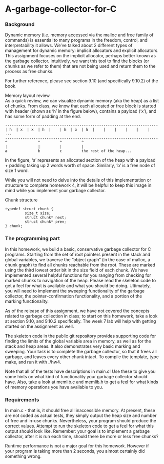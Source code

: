 # A-garbage-collector-for-C

### Background
Dynamic memory (i.e. memory accessed via the malloc and free family of commands) is essential to many programs in the freedom, control, and interpretability it allows. We’ve talked about 2 different types of management for dynamic memory: implicit allocators and explicit allocators. This assignment focuses on the implicit allocator, perhaps better known as the garbage collector. Intuitively, we want this tool to find the blocks (or chunks as we refer to them) that are not being used and return them to the process as free chunks.

For further reference, please see section 9.10 (and specifically 9.10.2) of the book.

Memory layout review  
As a quick review, we can visualize dynamic memory (aka the heap) as a list of chunks. From class, we know that each allocated or free block is started with header (shown as ‘h’ in the figure below), contains a payload (‘x’), and has some form of padding at the end.


```
----------------------------------------------------------------------  
| h  | x  | x  | h  |    | h  | x  | h  |    |    |    |    |    |    ...  
----------------------------------------------------------------------  
^              ^         ^         ^  
|              |         |         |  
a              b         c         the rest of the heap...  
```
In the figure, ‘a’ represents an allocated section of the heap with a payload + padding taking up 2 words worth of space. Similarly, ‘b’ is a free node of size 1 word.

While you will not need to delve into the details of this implementation or structure to complete homework 4, it will be helpful to keep this image in mind while you implement your garbage collector.

Chunk structure

```
typedef struct chunk {
         size_t size;
         struct chunk* next;
         struct chunk* prev;
} chunk;
```

### The programming part
In this homework, we build a basic, conservative garbage collector for C programs. Starting from the set of root pointers present in the stack and global variables, we traverse the “object graph” (in the case of malloc, a chunk graph) to find all chunks reachable from the root. These are marked using the third lowest order bit in the size field of each chunk. We have implemented several helpful functions for you ranging from checking for marked chunks to navigation of the heap. Please read the skeleton code to get a feel for what is available and what you should be doing. Ultimately, you will need to implement the sweeping functionality of the garbage collector, the pointer-confirmation functionality, and a portion of the marking functionality.  

As of the release of this assignment, we have not covered the concepts related to garbage collection in class; to start on this homework, take a look at section 9.10, and 9.10.2 specifically. The week 7 lab will help with getting started on the assignment as well.  

The skeleton code in the public git repository provides supporting code for finding the limits of the global variable area in memory, as well as for the stack and heap areas. It also demonstrates very basic marking and sweeping. Your task is to complete the garbage collector, so that it frees all garbage, and leaves every other chunk intact. To compile the template, type make, and run it with ./hw4.  

Note that all of the tests have descriptions in main.c! Use these to give you some hints on what kind of functionality your garbage collector should have. Also, take a look at memlib.c and memlib.h to get a feel for what kinds of memory operations you have available to you.  

### Requirements
In main.c - that is, it should free all inaccessible memory. At present, these are not coded as actual tests, they simply output the heap size and number of free and in-use chunks. Nevertheless, your program should produce the correct values. Attempt to run the skeleton code to get a feel for what this output should look like. Remember: your goal is to implement a garbage collector, after it is run each time, should there be more or less free chunks?

Runtime performance is not a major goal for this homework. However if your program is taking more than 2 seconds, you almost certainly did something wrong.
